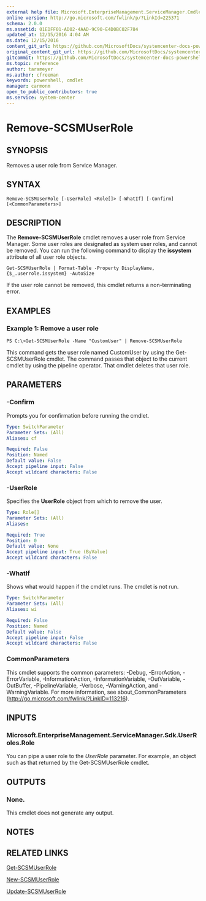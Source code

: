 ```yaml
---
external help file: Microsoft.EnterpriseManagement.ServiceManager.Cmdlets.dll-Help.xml
online version: http://go.microsoft.com/fwlink/p/?LinkId=225371
schema: 2.0.0
ms.assetid: 01EDFF01-AD02-4AAD-9C90-E4D0BC02F784
updated_at: 12/15/2016 4:04 AM
ms.date: 12/15/2016
content_git_url: https://github.com/MicrosoftDocs/systemcenter-docs-powershell/blob/master/systemcenter-cmdlets/SystemCenter2016/ServiceManager/vlatest/Remove-SCSMUserRole.md
original_content_git_url: https://github.com/MicrosoftDocs/systemcenter-docs-powershell/blob/master/systemcenter-cmdlets/SystemCenter2016/ServiceManager/vlatest/Remove-SCSMUserRole.md
gitcommit: https://github.com/MicrosoftDocs/systemcenter-docs-powershell/blob/7df4508c7b907a214e6a8eca76037b06065ef078/systemcenter-cmdlets/SystemCenter2016/ServiceManager/vlatest/Remove-SCSMUserRole.md
ms.topic: reference
author: tarameyer
ms.author: cfreeman
keywords: powershell, cmdlet
manager: carmonm
open_to_public_contributors: true
ms.service: system-center
---
```


# Remove-SCSMUserRole

## SYNOPSIS
Removes a user role from Service Manager.

## SYNTAX

```
Remove-SCSMUserRole [-UserRole] <Role[]> [-WhatIf] [-Confirm] [<CommonParameters>]
```

## DESCRIPTION
The **Remove-SCSMUserRole** cmdlet removes a user role from Service Manager.
Some user roles are designated as system user roles, and cannot be removed.
You can run the following command to display the **issystem** attribute of all user role objects.

`Get-SCSMUserRole | Format-Table -Property DisplayName,{$_.userrole.issystem} -AutoSize`

If the user role cannot be removed, this cmdlet returns a non-terminating error.

## EXAMPLES

### Example 1: Remove a user role
```
PS C:\>Get-SCSMUserRole -Name "CustomUser" | Remove-SCSMUserRole
```

This command gets the user role named CustomUser by using the Get-SCSMUserRole cmdlet.
The command passes that object to the current cmdlet by using the pipeline operator.
That cmdlet deletes that user role.

## PARAMETERS

### -Confirm
Prompts you for confirmation before running the cmdlet.

```yaml
Type: SwitchParameter
Parameter Sets: (All)
Aliases: cf

Required: False
Position: Named
Default value: False
Accept pipeline input: False
Accept wildcard characters: False
```

### -UserRole
Specifies the **UserRole** object from which to remove the user.

```yaml
Type: Role[]
Parameter Sets: (All)
Aliases: 

Required: True
Position: 0
Default value: None
Accept pipeline input: True (ByValue)
Accept wildcard characters: False
```

### -WhatIf
Shows what would happen if the cmdlet runs.
The cmdlet is not run.

```yaml
Type: SwitchParameter
Parameter Sets: (All)
Aliases: wi

Required: False
Position: Named
Default value: False
Accept pipeline input: False
Accept wildcard characters: False
```

### CommonParameters
This cmdlet supports the common parameters: -Debug, -ErrorAction, -ErrorVariable, -InformationAction, -InformationVariable, -OutVariable, -OutBuffer, -PipelineVariable, -Verbose, -WarningAction, and -WarningVariable. For more information, see about_CommonParameters (http://go.microsoft.com/fwlink/?LinkID=113216).

## INPUTS

### Microsoft.EnterpriseManagement.ServiceManager.Sdk.UserRoles.Role
You can pipe a user role to the *UserRole* parameter.
For example, an object such as that returned by the Get-SCSMUserRole cmdlet.

## OUTPUTS

### None.
This cmdlet does not generate any output.

## NOTES

## RELATED LINKS

[Get-SCSMUserRole](xref:SystemCenter2016/ServiceManager/vlatest/Get-SCSMUserRole.md)

[New-SCSMUserRole](xref:SystemCenter2016/ServiceManager/vlatest/New-SCSMUserRole.md)

[Update-SCSMUserRole](xref:SystemCenter2016/ServiceManager/vlatest/Update-SCSMUserRole.md)

